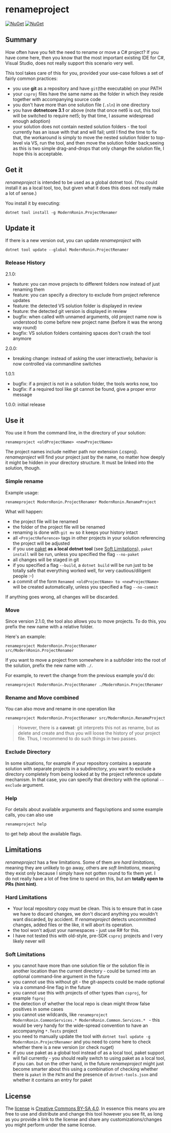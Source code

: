 # renameproject
[![NuGet](https://img.shields.io/nuget/v/ModernRonin.ProjectRenamer.svg)](https://www.nuget.org/packages/ModernRonin.ProjectRenamer/)
[![NuGet](https://img.shields.io/nuget/dt/ModernRonin.ProjectRenamer.svg)](https://www.nuget.org/packages/ModernRonin.ProjectRenamer)
## Summary
How often have you felt the need to rename or move a C# project? If you have come here, then you know that the most important existing IDE for C#, Visual Studio,
does not really support this scenario very well.

This tool takes care of this for you, provided your use-case follows a set of fairly common practices:
* you use **git** as a repository and have `git`(the executable) on your PATH
* your `csproj` files have the same name as the folder in which they reside together with accompanying source code
* you don't have more than one solution file (`.sln`) in one directory
* you have **dotnetcore 3.1** or above (note that once net6 is out, this tool will be switched to require net5; by that time, I assume widespread enough adoption)
* your solution does not contain nested solution folders - the tool currently has an issue with that and will fail; until I find the time to fix that, the 
workaround is simply to move the nested solution folder to top-level via VS, run the tool, and then move the solution folder back;seeing as this is two 
simple drag-and-drops that only change the solution file, I hope this is acceptable.


## Get it
*renameproject* is intended to be used as a global dotnet tool. 
(You could install it as a local tool, too, but given what it does this does not really make a lot of sense.)

You install it by executing:

```shell
dotnet tool install -g ModernRonin.ProjectRenamer
```

## Update it
If there is a new version out, you can update *renameproject* with

```shell
dotnet tool update --global ModernRonin.ProjectRenamer
```

### Release History
2.1.0:
* feature: you can move projects to different folders now instead of just renaming them
* feature: you can specify a directory to exclude from project reference updates
* feature: the detected VS solution folder is displayed in review
* feature: the detected git version is displayed in review
* bugfix: when called with unnamed arguments, old project name now is understood to come before new project name (before it was the wrong way round)
* bugfix: VS solution folders containing spaces don't crash the tool anymore

2.0.0: 
* breaking change: instead of asking the user interactively, behavior is now controlled via commandline switches

1.0.1: 
* bugfix: if a project is not in a solution folder, the tools works now, too
* bugfix: if a required tool like git cannot be found, give a proper error message

1.0.0: initial release

## Use it
You use it from the command line, in the directory of your solution:

```shell
renameproject <oldProjectName> <newProjectName>
```

The project names include neither path nor extension (.csproj). *renameproject* will find your project just by the name, no matter how deeply it might be hidden in your directory structure.
It must be linked into the solution, though.

### Simple rename
Example usage:
```shell
renameproject ModernRonin.ProjectRenamer ModernRonin.RenameProject
```

What will happen:
* the project file will be renamed
* the folder of the project file will be renamed
* renaming is done with `git mv` so it keeps your history intact
* all `<ProjectReference>` tags in other projects in your solution referencing the project will be adjusted
* if you use [paket](https://github.com/fsprojects/Paket) **as a local dotnet tool** (see [Soft Limitations](#soft-limitations)), `paket install` will be run, unless you specified the flag `--no-paket`
* all changes will be staged in git
* if you specified a flag `--build`, a `dotnet build` will be run just to be totally safe that everything worked well, for very cautious/diligent people :-)
* a commit of the form `Renamed <oldProjectName> to <newProjectName>` will be created automatically, unless you specified a flag `--no-commit`

If anything goes wrong, all changes will be discarded.

### Move
Since version 2.1.0, the tool also allows you to move projects. To do this, you prefix the new name with a relative folder. 

Here's an example:
```shell
renameproject ModernRonin.ProjectRenamer src/ModernRonin.ProjectRenamer
```

If you want to move a project from somewhere in a subfolder into the root of the solution, prefix the new name with `./`.

For example, to revert the change from the previous example you'd do:
```shell
renameproject ModernRonin.ProjectRenamer ./ModernRonin.ProjectRenamer
```

### Rename and Move combined
You can also move and rename in one operation like
```shell
renameproject ModernRonin.ProjectRenamer src/ModernRonin.RenameProject
```

>However, there is a **caveat**: git interprets this not as rename, but as delete and create and thus you will loose the history of your project file. Thus, I recommend to do such things in two passes.

### Exclude Directory
In some situations, for example if your repository contains a separate solution with separate projects in a subdirectory, you want to exclude a directory completely from being looked at by the project reference update mechanism. In that case, you can specify that directory with the optional `--exclude` argument.

### Help
For details about available arguments and flags/options and some example calls, you can also use 
```shell
renameproject help
```
to get help about the available flags.

## Limitations
*renameproject* has a few limitations. Some of them are *hard limitations*, meaning they are unlikely to go away, others are *soft limitations*, meaning they exist only because I simply have not gotten round to fix them yet. I  
do not really have a lot of free time to spend on this, but am **totally open to PRs (hint hint)**. 

### Hard Limitations
* Your local repository copy must be clean. This is to ensure that in case we have to discard changes, we don't discard anything you wouldn't want discarded, by accident.
If *renameproject* detects uncommitted changes, added files or the like, it will abort its operation.
* the tool won't adjust your namespaces - just use R# for this.
* I have not tested this with old-style, pre-SDK `csproj` projects and I very likely never will

### Soft Limitations
* you cannot have more than one solution file or the solution file in another location than the current directory - could be turned into an optional command-line argument in the future
* you cannot use this without git - the git-aspects could be made optional via a command-line flag in the future
* you cannot use this with projects of other types than `csproj`, for example `fsproj`
* the detection of whether the local repo is clean might throw false positives in some cases
* you cannot use wildcards, like `renameproject ModernRonin.CommonServices.* ModernRonin.Common.Services.* ` - this would be very handy for the wide-spread convention to have an accompanying ` *.Tests ` project
* you need to manually update the tool with `dotnet tool update -g ModernRonin.ProjectRenamer` and you need to come here to check whether there is a new version (or check nuget)
* if you use paket as a global tool instead of as a local tool, paket support will fail currently - you should really switch to using paket as a local tool, if you can. but on the other hand, in the future *renameproject* might just become smarter about this using a combination of checking whether there is `paket` in the `PATH` and the presence of `dotnet-tools.json` and whether it contains an entry for paket


## License
The [license](./LICENSE) is [Creative Commons BY-SA 4.0](https://creativecommons.org/licenses/by-sa/4.0/). In essence this means you are free to use and distribute and change this tool however you see fit, as long as you provide a link to the license
and share any customizations/changes you might perform under the same license. 


